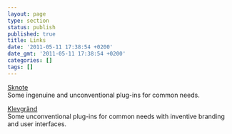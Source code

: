 ```yaml
---
layout: page
type: section
status: publish
published: true
title: Links
date: '2011-05-11 17:38:54 +0200'
date_gmt: '2011-05-11 17:38:54 +0200'
categories: []
tags: []
---
```


[Sknote](http://www.sknoteaudio.com/wp/index.php/software-products/)<br />
Some ingenuine and unconventional plug-ins for common needs.

[Klevgränd](https://klevgrand.se/products/)<br />
Some unconventional plug-ins for common needs with inventive branding and user interfaces.
